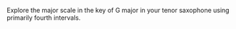 Explore the major scale in the key of G major in your tenor saxophone using primarily fourth intervals.
